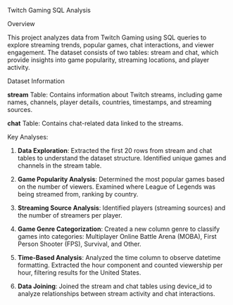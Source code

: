 Twitch Gaming SQL Analysis

Overview

This project analyzes data from Twitch Gaming using SQL queries to explore streaming trends, popular games, chat interactions, and viewer engagement. The dataset consists of two tables: stream and chat, which provide insights into game popularity, streaming locations, and player activity.

Dataset Information

**stream** Table: Contains information about Twitch streams, including game names, channels, player details, countries, timestamps, and streaming sources.

**chat** Table: Contains chat-related data linked to the streams.

Key Analyses:

1. **Data Exploration**: Extracted the first 20 rows from stream and chat tables to understand the dataset structure. Identified unique games and channels in the stream table.

2. **Game Popularity Analysis**: Determined the most popular games based on the number of viewers. Examined where League of Legends was being streamed from, ranking by country.

3. **Streaming Source Analysis**: Identified players (streaming sources) and the number of streamers per player.

4. **Game Genre Categorization**: Created a new column genre to classify games into categories: Multiplayer Online Battle Arena (MOBA), First Person Shooter (FPS), Survival, and Other.

5. **Time-Based Analysis**: Analyzed the time column to observe datetime formatting. Extracted the hour component and counted viewership per hour, filtering results for the United States.

6. **Data Joining**: Joined the stream and chat tables using device_id to analyze relationships between stream activity and chat interactions.
